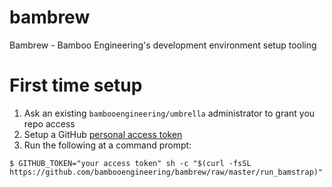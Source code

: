 # bambrew
Bambrew - Bamboo Engineering's development environment setup tooling

# First time setup

1. Ask an existing `bambooengineering/umbrella` administrator to grant you repo access
1. Setup a GitHub [personal access token][1]
1. Run the following at a command prompt:

```
$ GITHUB_TOKEN="your access token" sh -c "$(curl -fsSL https://github.com/bambooengineering/bambrew/raw/master/run_bamstrap)"
```

[1]: https://help.github.com/en/github/authenticating-to-github/creating-a-personal-access-token-for-the-command-line
